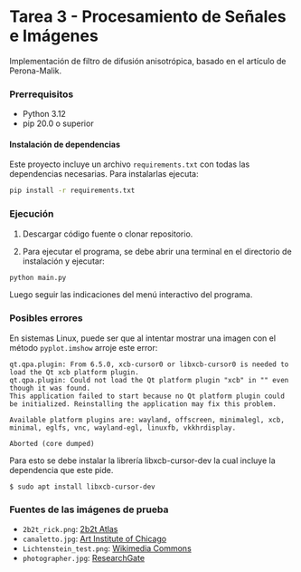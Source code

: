 # Tarea 3 - Procesamiento de Señales e Imágenes

Implementación de filtro de difusión anisotrópica, basado en el artículo de Perona-Malik.

### Prerrequisitos

- Python 3.12
- pip 20.0 o superior

#### Instalación de dependencias

Este proyecto incluye un archivo `requirements.txt` con todas las dependencias necesarias. Para instalarlas ejecuta:

```bash
pip install -r requirements.txt
```

### Ejecución

1. Descargar código fuente o clonar repositorio.

2. Para ejecutar el programa, se debe abrir una terminal en el directorio de instalación y ejecutar:

```bash
python main.py
```

Luego seguir las indicaciones del menú interactivo del programa.

### Posibles errores

En sistemas Linux, puede ser que al intentar mostrar una imagen con el método `pyplot.imshow` arroje este error:

```shell
qt.qpa.plugin: From 6.5.0, xcb-cursor0 or libxcb-cursor0 is needed to load the Qt xcb platform plugin.
qt.qpa.plugin: Could not load the Qt platform plugin "xcb" in "" even though it was found.
This application failed to start because no Qt platform plugin could be initialized. Reinstalling the application may fix this problem.

Available platform plugins are: wayland, offscreen, minimalegl, xcb, minimal, eglfs, vnc, wayland-egl, linuxfb, vkkhrdisplay.

Aborted (core dumped)
```

Para esto se debe instalar la librería libxcb-cursor-dev la cual incluye la dependencia que este pide.

```shell
$ sudo apt install libxcb-cursor-dev
```

### Fuentes de las imágenes de prueba

- `2b2t_rick.png`: [2b2t Atlas](https://2b2tatlas.com/map)
- `canaletto.jpg`: [Art Institute of Chicago](https://www.artic.edu/artworks/159742/the-equestrian-monument-from-vedute)
- `Lichtenstein_test.png`: [Wikimedia Commons](https://commons.wikimedia.org/wiki/File:Lichtenstein_img_processing_test.png)
- `photographer.jpg`: [ResearchGate](https://www.researchgate.net/figure/The-cameraman-picture-with-256-256-size_fig3_329563816)